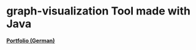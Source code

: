 # graph-visualization Tool made with Java

[**Portfolio (German)**](https://portfolio.bbbaden.ch/view/view.php?t=u5RvBJawrXlEbnmPhZGT)
